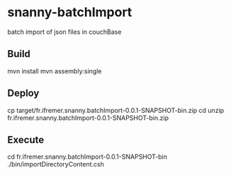 snanny-batchImport
==================

batch import of json files in couchBase

Build
--------

mvn install
mvn assembly:single


Deploy
---------

cp target/fr.ifremer.snanny.batchImport-0.0.1-SNAPSHOT-bin.zip <install dir>
cd <install dir>
unzip fr.ifremer.snanny.batchImport-0.0.1-SNAPSHOT-bin.zip


Execute
---------
cd fr.ifremer.snanny.batchImport-0.0.1-SNAPSHOT-bin
./bin/importDirectoryContent.csh <directory where json files are> <authorname>


